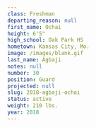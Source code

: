 ```yaml
---
class: Freshman
departing_reason: null
first_name: Ochai
height: 6'5"
high_school: Oak Park HS
hometown: Kansas City, Mo.
image: /images/blank.gif
last_name: Agbaji
notes: null
number: 30
position: Guard
projected: null
slug: 2018-agbaji-ochai
status: active
weight: 210 lbs.
year: 2018
---
```

